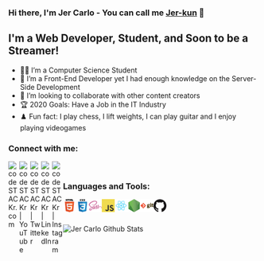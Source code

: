 ### Hi there, I'm Jer Carlo - You can call me [Jer-kun][website] 👋

## I'm a Web Developer, Student, and Soon to be a Streamer!
- 👨‍💻 I’m a Computer Science Student
- 🎫 I’m a Front-End Developer yet I had enough knowledge on the Server-Side Development
- 👯 I’m looking to collaborate with other content creators
- 🏆 2020 Goals: Have a Job in the IT Industry
- ♟️ Fun fact: I play chess, I lift weights, I can play guitar and I enjoy playing videogames 

### Connect with me:

[<img align="left" alt="codeSTACKr.com" width="22px" src="https://i.ibb.co/njx7kX9/site-logo.png" />][website]
[<img align="left" alt="codeSTACKr | YouTube" width="22px" src="https://cdn3.iconfinder.com/data/icons/social-media-logos-flat-colorful/2048/5295_-_Youtube_I-512.png" />][youtube]
[<img align="left" alt="codeSTACKr | Twitter" width="22px" src="https://cdn3.iconfinder.com/data/icons/basicolor-reading-writing/24/077_twitter-512.png" />][twitter]
[<img align="left" alt="codeSTACKr | LinkedIn" width="22px" src="https://image.flaticon.com/icons/png/512/174/174857.png" />][linkedin]
[<img align="left" alt="codeSTACKr | Instagram" width="22px" src="https://image.flaticon.com/icons/png/512/174/174855.png" />][instagram]
<br />


### Languages and Tools:
<img align="left" alt="HTML5" width="26px" src="https://raw.githubusercontent.com/github/explore/80688e429a7d4ef2fca1e82350fe8e3517d3494d/topics/html/html.png" />
<img align="left" alt="CSS3" width="26px" src="https://raw.githubusercontent.com/github/explore/80688e429a7d4ef2fca1e82350fe8e3517d3494d/topics/css/css.png" />
<img align="left" alt="Sass" width="26px" src="https://raw.githubusercontent.com/github/explore/80688e429a7d4ef2fca1e82350fe8e3517d3494d/topics/sass/sass.png" />
<img align="left" alt="JavaScript" width="26px" src="https://raw.githubusercontent.com/github/explore/80688e429a7d4ef2fca1e82350fe8e3517d3494d/topics/javascript/javascript.png" />
<img align="left" alt="React" width="26px" src="https://raw.githubusercontent.com/github/explore/80688e429a7d4ef2fca1e82350fe8e3517d3494d/topics/react/react.png" />
<img align="left" alt="Node.js" width="26px" src="https://raw.githubusercontent.com/github/explore/80688e429a7d4ef2fca1e82350fe8e3517d3494d/topics/nodejs/nodejs.png" />
<img align="left" alt="Git" width="26px" src="https://raw.githubusercontent.com/github/explore/80688e429a7d4ef2fca1e82350fe8e3517d3494d/topics/git/git.png" />
<img align="left" alt="GitHub" width="26px" src="https://raw.githubusercontent.com/github/explore/78df643247d429f6cc873026c0622819ad797942/topics/github/github.png" />


<br />
<br />
<br />


<img align="left" alt="Jer Carlo Github Stats" src="https://github-readme-stats.vercel.app/api?username=rojerthat07&show_icons=true&hide_border=true&theme=algolia" />

[website]: https://jercarlocatallo.ga
[twitter]: https://twitter.com/jer_carlo
[youtube]: https://www.youtube.com/channel/UCg16uEfcc4iFRf26ptguavw
[instagram]: https://www.instagram.com/jercarllo/?hl=en
[linkedin]: https://www.linkedin.com/in/jer-carlo-catallo-52b7201a3/
